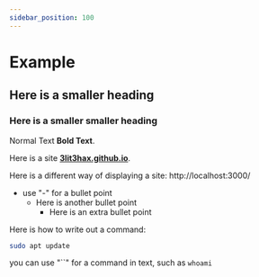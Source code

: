 ```yaml
---
sidebar_position: 100
---
```


# Example
## Here is a smaller heading
### Here is a smaller smaller heading

Normal Text **Bold Text**.


Here is a site **[3lit3hax.github.io](https://3lit3hax.github.io)**.

Here is a different way of displaying a site: http://localhost:3000/

- use "-" for a bullet point
  - Here is another bullet point
    - Here is an extra bullet point

Here is how to write out a command:

```bash
sudo apt update
```

you can use "``" for a command in text, such as `whoami`